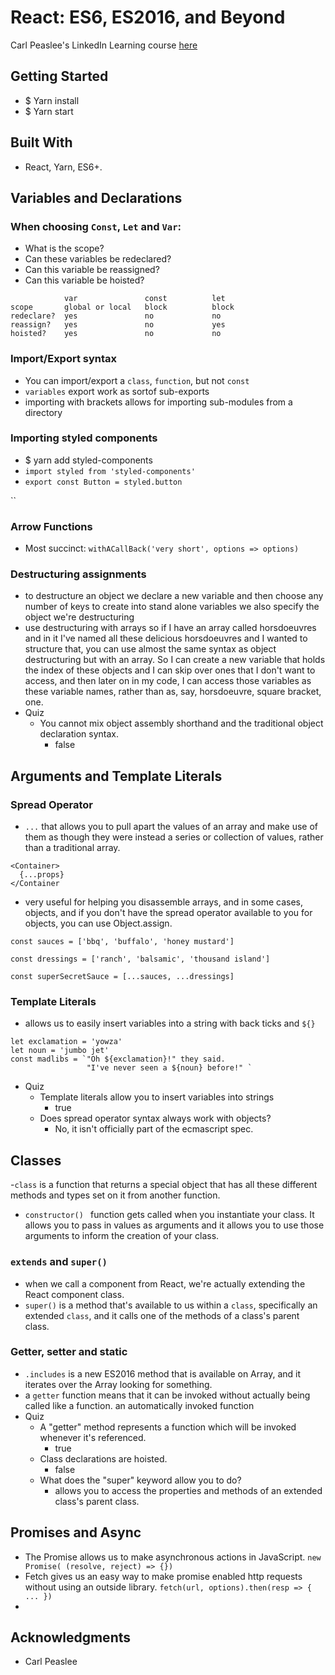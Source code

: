 # React: ES6, ES2016, and Beyond
Carl Peaslee's LinkedIn Learning course [here](https://www.linkedin.com/learning/react-es6-es2016-and-beyond/welcome)

## Getting Started
- $ Yarn install
- $ Yarn start

## Built With
- React, Yarn, ES6+.

## Variables and Declarations
### When choosing `Const`, `Let` and `Var`:
- What is the scope?
- Can these variables be redeclared?
- Can this variable be reassigned?
- Can this variable be hoisted?
```
            var               const          let
scope       global or local   block          block
redeclare?  yes               no             no
reassign?   yes               no             yes
hoisted?    yes               no             no
```
### Import/Export syntax
- You can import/export a `class`, `function`, but not `const`
- `variables` export work as sortof sub-exports
- importing with brackets allows for importing sub-modules from a directory

### Importing styled components
- $ yarn add styled-components
- `import styled from 'styled-components'`
- `export const Button = styled.button`

``

### Arrow Functions
- Most succinct: `withACallBack('very short', options => options)`

### Destructuring assignments
- to destructure an object we declare a
new variable and then choose any number
of keys to create into stand alone variables
we also specify the object we're destructuring
- use destructuring with arrays so if I have an array called horsdoeuvres and in it I've named all these delicious horsdoeuvres and I wanted to structure that, you can use almost the same syntax as object destructuring but with an array. So I can create a new variable that holds the index of these objects and I can skip over ones that I don't want to access, and then later on in my code, I can access those variables as these variable names, rather than as, say, horsdoeuvre, square bracket, one.
- Quiz  
  - You cannot mix object assembly shorthand and the traditional object declaration
  syntax.
    - false

## Arguments and Template Literals
### Spread Operator
- `...` that allows you to pull apart the values of an array and make use of them as though they were instead a series or collection of values, rather than a traditional array.
```
<Container>
  {...props}
</Container  
```
- very useful for helping you disassemble arrays, and in some cases, objects, and if you don't have the spread operator available to you for objects, you can use Object.assign.
```
const sauces = ['bbq', 'buffalo', 'honey mustard']

const dressings = ['ranch', 'balsamic', 'thousand island']

const superSecretSauce = [...sauces, ...dressings]
```

### Template Literals
- allows us to easily insert variables into a string with back ticks and `${}`
```
let exclamation = 'yowza'
let noun = 'jumbo jet'
const madlibs = `"Oh ${exclamation}!" they said.
                 "I've never seen a ${noun} before!" `
```
- Quiz
  - Template literals allow you to insert variables into strings
    - true
  - Does spread operator syntax always work with objects?
    - No, it isn't officially part of the ecmascript spec.

## Classes
-`class` is a function that returns a special object that has all these different
methods and types set on it from another function.
- `constructor() ` function gets called when you instantiate your class. It allows
you to pass in values as arguments and it allows you to use those arguments to inform
the creation of your class.

### `extends` and `super()`
- when we call a component from React, we're actually extending the React
component class.
- `super()` is a method that's available to us within a `class`, specifically an extended `class`, and it calls one of the methods of a class's parent class.

### Getter, setter and static
- `.includes` is a new ES2016 method that is available on Array, and it iterates
over the Array looking for something.
- a `getter` function means that it can be invoked without actually being called
like a function. an automatically invoked function
- Quiz
  - A "getter" method represents a function which will be invoked whenever it's referenced.
    - true
  - Class declarations are hoisted.
    - false
  - What does the "super" keyword allow you to do?
    - allows you to access the properties and methods of an extended class's
    parent class.

## Promises and Async
- The Promise allows us to make asynchronous actions in JavaScript.
`new Promise( (resolve, reject) => {})`
- Fetch gives us an easy way to make promise enabled http requests without
using an outside library.
`fetch(url, options).then(resp => { ... })`
- 

## Acknowledgments
- Carl Peaslee
